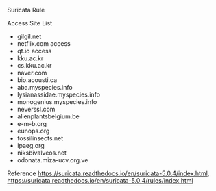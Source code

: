 Suricata Rule

Access Site List
- gilgil.net
- netflix.com access
- qt.io access
- kku.ac.kr
- cs.kku.ac.kr
- naver.com
- bio.acousti.ca
- aba.myspecies.info
- lysianassidae.myspecies.info
- monogenius.myspecies.info
- neverssl.com
- alienplantsbelgium.be
- e-m-b.org
- eunops.org
- fossilinsects.net
- ipaeg.org
- niksbivalveos.net
- odonata.miza-ucv.org.ve

Reference
https://suricata.readthedocs.io/en/suricata-5.0.4/index.html,
https://suricata.readthedocs.io/en/suricata-5.0.4/rules/index.html
